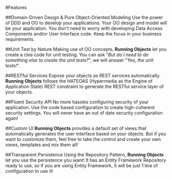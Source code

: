 #Features

##Domain-Driven Design & Pure Object-Oriented Modeling
Use the power of DDD and OO to develop your applications. Your OO design and model will be your application. You don't need to worry with developing Data Access Components and/or User Interface code. Keep the focus in your business requirements.

##Unit Test by Nature
Making use of OO concepts, __Running Objects__ let you create a clea code for unit testing. You can ask "*But do I need to do something else to create the unit tests?*", we will answer "*Yes, the unit tests!*".

##RESTful Services
Expose your objects as REST services automatically. __Running Objects__ follows the HATEOAS (Hypermedia as the Engine of Application State) REST constraint to generate the RESTful service layer of your objects.

##Fluent Security API
No more hassles configuring security of your application. Use the code based configuration to create high-coherent security settings. You will never have an out of date security configuration again!

##Custom UI 
__Running Objects__ provides a default set of views that automatically generates the user interface based on your objects. But if you want to customize them, feel free to take the control and create your own views, templates and mix them all!

##Transparent Persistence
Using the Repository Pattern, __Running Objects__ let you use the persistence you want! It has an Entity Framework Repository ready to use, so if you are using Entity Framework, it will be just 1 line of configuration to use it!